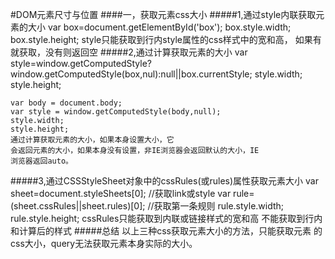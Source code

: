 #DOM元素尺寸与位置
####一，获取元素css大小
#####1,通过style内联获取元素的大小
    var box=document.getElementById('box');
    box.style.width;
    box.style.height;
    style只能获取到行内style属性的css样式中的宽和高，
    如果有就获取，没有则返回空
#####2,通过计算获取元素的大小
    var style=window.getComputedStyle?window.getComputedStyle(box,nul):null||box.currentStyle;
    style.width;
    style.height;

    var body = document.body;
    var style = window.getComputedStyle(body,null);
    style.width;
    style.height;
    通过计算获取元素的大小，如果本身设置大小，它
    会返回元素的大小，如果本身没有设置，非IE浏览器会返回默认的大小，IE
    浏览器返回auto。
#####3,通过CSSStyleSheet对象中的cssRules(或rules)属性获取元素大小
    var sheet=document.styleSheets[0]; 
    //获取link或style
    var rule=(sheet.cssRules||sheet.rules)[0];
    //获取第一条规则
    rule.style.width;
    rule.style.height;
    cssRules只能获取到内联或链接样式的宽和高
    不能获取到行内和计算后的样式
#####总结
    以上三种css获取元素大小的方法，只能获取元素
    的css大小，query无法获取元素本身实际的大小。

